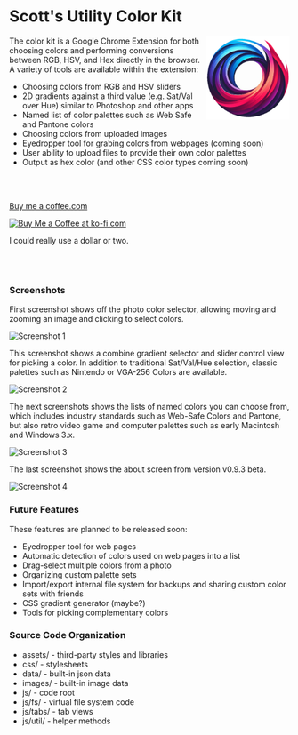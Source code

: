 # Scott's Utility Color Kit

<img src="images/color-picker-logo.png" align="right" 
  alt="Color Kollector logo by Scott Mitting" 
  width="150" height="150" />

The color kit is a Google Chrome Extension for both choosing colors 
and performing conversions between RGB, HSV, and Hex directly in the browser.
A variety of tools are available within the extension:

* Choosing colors from RGB and HSV sliders
* 2D gradients against a third value (e.g. Sat/Val over Hue) similar to Photoshop and other apps
* Named list of color palettes such as Web Safe and Pantone colors
* Choosing colors from uploaded images
* Eyedropper tool for grabing colors from webpages (coming soon)
* User ability to upload files to provide their own color palettes
* Output as hex color (and other CSS color types coming soon)


<br><br>

<a href="https://buymeacoffee.com/scottmitting" target="_blank">Buy me a coffee.com</a>

<a href="https://ko-fi.com/N4N2113HUS" target="_blank">
     <img height="36" style="border:0;height:36px;" src="https://storage.ko-fi.com/cdn/kofi2.png?v=3" alt="Buy Me a Coffee at ko-fi.com">
</a>

I could really use a dollar or two.


<br><br>

### Screenshots

First screenshot shows off the photo color selector, allowing moving and zooming an image and clicking to select colors.

<img src="https://github.com/mittingphx/SUColorKit/blob/main/assets/screenshots/ColorKit-Screenshot-1.png" alt="Screenshot 1">

This screenshot shows a combine gradient selector and slider control view for picking a color.
In addition to traditional Sat/Val/Hue selection, classic palettes such as Nintendo or VGA-256 Colors are available. 

<img src="https://github.com/mittingphx/SUColorKit/blob/main/assets/screenshots/ColorKit-Screenshot-2.png" alt="Screenshot 2">

The next screenshots shows the lists of named colors you can choose from, which includes
industry standards such as Web-Safe Colors and Pantone, but also retro
video game and computer palettes such as early Macintosh and Windows 3.x.

<img src="https://github.com/mittingphx/SUColorKit/blob/main/assets/screenshots/ColorKit-Screenshot-3.png" alt="Screenshot 3">

The last screenshot shows the about screen from version v0.9.3 beta.

<img src="https://github.com/mittingphx/SUColorKit/blob/main/assets/screenshots/ColorKit-Screenshot-4.png" alt="Screenshot 4">



### Future Features

These features are planned to be released soon:

* Eyedropper tool for web pages
* Automatic detection of colors used on web pages into a list
* Drag-select multiple colors from a photo
* Organizing custom palette sets
* Import/export internal file system for backups and sharing custom color sets with friends
* CSS gradient generator (maybe?)
* Tools for picking complementary colors


### Source Code Organization

* assets/ - third-party styles and libraries
* css/ - stylesheets
* data/ - built-in json data
* images/ - built-in image data 
* js/ - code root
* js/fs/ - virtual file system code
* js/tabs/ - tab views
* js/util/ - helper methods

